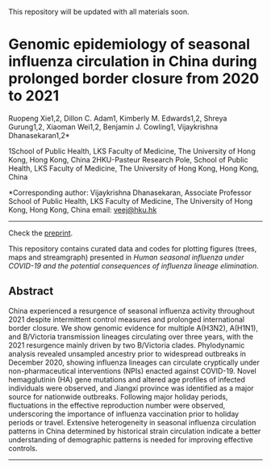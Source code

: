 This repository will be updated with all materials soon.

# Genomic epidemiology of seasonal influenza circulation in China during prolonged border closure from 2020 to 2021

Ruopeng Xie1,2, Dillon C. Adam1, Kimberly M. Edwards1,2, Shreya Gurung1,2, Xiaoman Wei1,2, Benjamin J. Cowling1, Vijaykrishna Dhanasekaran1,2*

1School of Public Health, LKS Faculty of Medicine, The University of Hong Kong, Hong Kong, China
2HKU-Pasteur Research Pole, School of Public Health, LKS Faculty of Medicine, The University of Hong Kong, Hong Kong, China

*Corresponding author: 
Vijaykrishna Dhanasekaran, Associate Professor
School of Public Health, LKS Faculty of Medicine, The University of Hong Kong, 
Hong Kong, China
email: [veej@hku.hk](veej@hku.hk)


---
Check the [preprint](https://www.researchsquare.com/article/rs-1432770/v1).

This repository contains curated data and codes for plotting figures (trees, maps and streamgraph) presented in *Human seasonal influenza under COVID-19 and the potential consequences of influenza lineage elimination*.

## Abstract
China experienced a resurgence of seasonal influenza activity throughout 2021 despite intermittent control measures and prolonged international border closure. We show genomic evidence for multiple A(H3N2), A(H1N1), and B/Victoria transmission lineages circulating over three years, with the 2021 resurgence mainly driven by two B/Victoria clades. Phylodynamic analysis revealed unsampled ancestry prior to widespread outbreaks in December 2020, showing influenza lineages can circulate cryptically under non-pharmaceutical interventions (NPIs) enacted against COVID-19. Novel hemagglutinin (HA) gene mutations and altered age profiles of infected individuals were observed, and Jiangxi province was identified as a major source for nationwide outbreaks. Following major holiday periods, fluctuations in the effective reproduction number were observed, underscoring the importance of influenza vaccination prior to holiday periods or travel. Extensive heterogeneity in seasonal influenza circulation patterns in China determined by historical strain circulation indicate a better understanding of demographic patterns is needed for improving effective controls.

---